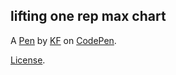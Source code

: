 lifting one rep max chart
-------------------------


A [Pen](https://codepen.io/klf/pen/wXKaKB) by [KF](https://codepen.io/klf) on [CodePen](https://codepen.io).

[License](https://codepen.io/klf/pen/wXKaKB/license).